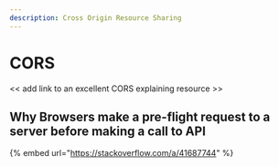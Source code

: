 ```yaml
---
description: Cross Origin Resource Sharing
---
```


# CORS

&lt;&lt; add link to an excellent CORS explaining resource &gt;&gt;

## Why Browsers make a pre-flight request to a server before making a call to API

{% embed url="https://stackoverflow.com/a/41687744" %}



